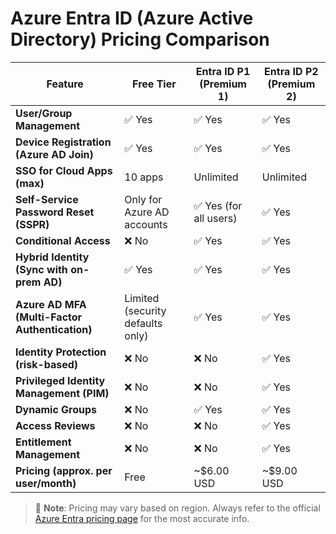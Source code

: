 # Azure Entra ID (Azure Active Directory) Pricing Comparison

| Feature                                         | Free Tier                         | Entra ID P1 (Premium 1)          | Entra ID P2 (Premium 2)          |
|------------------------------------------------|-----------------------------------|----------------------------------|----------------------------------|
| **User/Group Management**                      | ✅ Yes                             | ✅ Yes                            | ✅ Yes                            |
| **Device Registration (Azure AD Join)**        | ✅ Yes                             | ✅ Yes                            | ✅ Yes                            |
| **SSO for Cloud Apps (max)**                   | 10 apps                           | Unlimited                        | Unlimited                        |
| **Self-Service Password Reset (SSPR)**         | Only for Azure AD accounts        | ✅ Yes (for all users)            | ✅ Yes                            |
| **Conditional Access**                         | ❌ No                              | ✅ Yes                            | ✅ Yes                            |
| **Hybrid Identity (Sync with on-prem AD)**     | ✅ Yes                             | ✅ Yes                            | ✅ Yes                            |
| **Azure AD MFA (Multi-Factor Authentication)** | Limited (security defaults only)  | ✅ Yes                            | ✅ Yes                            |
| **Identity Protection (risk-based)**           | ❌ No                              | ❌ No                             | ✅ Yes                            |
| **Privileged Identity Management (PIM)**       | ❌ No                              | ❌ No                             | ✅ Yes                            |
| **Dynamic Groups**                             | ❌ No                              | ✅ Yes                            | ✅ Yes                            |
| **Access Reviews**                             | ❌ No                              | ❌ No                             | ✅ Yes                            |
| **Entitlement Management**                     | ❌ No                              | ❌ No                             | ✅ Yes                            |
| **Pricing (approx. per user/month)**           | Free                              | ~$6.00 USD                       | ~$9.00 USD                       |

> 📌 **Note**: Pricing may vary based on region. Always refer to the official [Azure Entra pricing page](https://azure.microsoft.com/en-us/pricing/details/active-directory/) for the most accurate info.

